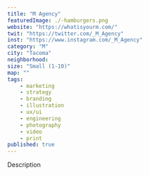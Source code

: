 ```yaml
---
title: "M Agency"
featuredImage: ./-hamburgers.png
website: "https://whatisyourm.com/"
twit: "https://twitter.com/_M_Agency"
inst: "https://www.instagram.com/_M_Agency"
category: "M"
city: "Tacoma"
neighborhood:
size: "Small (1-10)"
map: ""
tags:
    - marketing
    - strategy
    - branding
    - illustration
    - ux/ui
    - engineering
    - photography
    - video
    - print
published: true
---
```


Description
